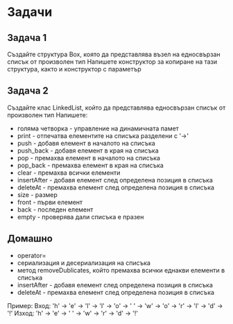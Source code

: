 # Задачи

## Задача 1
Създайте структура Box, която да представлява възел на едносвързан списък от произволен тип
Напишете конструктор за копиране на тази структура, както и конструктор с параметър

## Задача 2
Създайте клас LinkedList, който да представлява едносвързан списък от произволен тип
Напишете:
  - голяма четворка - управление на динамичната памет
  - print - отпечатва елементите на списъка разделени с '->'
  - push - добавя елемент в началото на списъка
  - push_back - добавя елемент в края на списъка
  - pop - премахва елемент в началото на списъка
  - pop_back - премахва елемент в края на списъка
  - clear - премахва всички елементи
  - insertAfter - добавя елемент след определена позиция в списъка
  - deleteAt - премахва елемент след определена позиция в списъка
  - size - размер
  - front - първи елемент
  - back - последен елемент
  - empty - проверява дали списъка е празен

## Домашно
  - operator=
  - сериализация и десериализация на списъка
  - метод removeDublicates, който премахва всички еднакви елементи в списъка
  - insertAfter - добавя елемент след определена позиция в списъка
  - deleteAt - премахва елемент след определена позиция в списъка

  Пример: 
  Вход: 'h' -> 'e' -> 'l' -> 'l' -> 'o' -> ' ' -> 'w' -> 'o' -> 'r' -> 'l' -> 'd' -> '!'
  Изход: 'h' -> 'e' -> ' ' -> 'w' -> 'r' -> 'd' -> '!'
